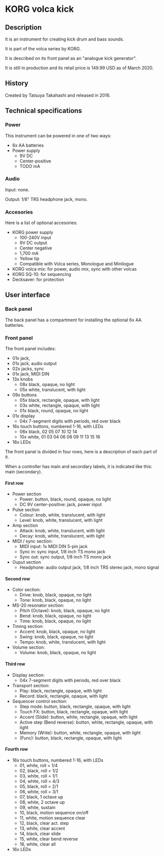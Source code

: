 # KORG volca kick

## Description

It is an instrument for creating kick drum and bass sounds.

It is part of the volca series by KORG.

It is described on its front panel as an "analogue kick generator".

It is still in production and its retail price is 149.99 USD as of March 2020.

## History

Created by Tatsuya Takahashi and released in 2016.

## Technical specifications

### Power

This instrument can be powered in one of two ways:

* 6x AA batteries
* Power supply
  * 9V DC
  * Center-positive
  * TODO mA

### Audio

Input: none.

Output: 1/8" TRS headphone jack, mono.

### Accesories

Here is a list of optional accesories:

* KORG power supply
  * 100-240V input
  * 9V DC output
  * Center negative
  * 1,700 mA
  * Yellow tip
  * Compatible with Volca series, Monologue and Minilogue
* KORG volca mix: for power, audio mix, sync with other volcas
* KORG SQ-10: for sequencing
* Decksaver: for protection

## User interface

### Back panel

The back panel has a compartment for installing the optional 6x AA batteries.

### Front panel

The front panel includes:

* 01x jack, 
* 01x jack, audio output
* 02x jacks, sync
* 01x jack, MIDI DIN
* 13x knobs
  * 08x black, opaque, no light
  * 05x white, translucent, with light
* 09x buttons
  * 05x black, rectangle, opaque, with light
  * 03x white, rectangle, opaque, with light
  * 01x black, round, opaque, no light
* 01x display
  * 04x 7-segment digits with periods, red over black
* 16x touch buttons, numbered 1-16, with LEDs
  * 06x black, 02 05 07 10 12 14
  * 10x white, 01 03 04 06 08 09 11 13 15 16
* 16x LEDs

The front panel is divided in four rows, here is a description of each part of it.

When a controller has main and secondary labels, it is indicated like this: main (secondary).

#### First row

* Power section
  * Power: button, black, round, opaque, no light
  * DC 9V center-positive: jack, power input
* Pulse section
  * Colour: knob, white, translucent, with light
  * Level: knob, white, translucent, with light
* Amp section
  * Attack: knob, white, translucent, with light
  * Decay: knob, white, translucent, with light
* MIDI / sync section:
  * MIDI input: 1x MIDI DIN 5-pin jack
  * Sync in: sync input, 1/8 inch TS mono jack
  * Sync out: sync output, 1/8 inch TS mono jack
* Ouput section
  * Headphone: audio output jack, 1/8 inch TRS stereo jack, mono signal

#### Second row

* Color section:
  * Drive: knob, black, opaque, no light
  * Tone: knob, black, opaque, no light
* MS-20 resonator section:
  * Pitch (Octave): knob, black, opaque, no light
  * Bend: knob, black, opaque, no light
  * Time: knob, black, opaque, no light
* Timing section:
  * Accent: knob, black, opaque, no light
  * Swing: knob, black, opaque, no light
  * Tempo: knob, white, translucent, with light
* Volume section: 
  * Volume: knob, black, opaque, no light

#### Third row

* Display section:
  * 04x 7-segment digits with periods, red over black
* Transport section:
  * Play: black, rectangle, opaque, with light
  * Record: black, rectangle, opaque, with light
* Sequencer control section:
  * Step mode: button, black, rectangle, opaque, with light
  * Touch FX: button, black, rectangle, opaque, with light
  * Accent (Slide): button, white, rectangle, opaque, with light
  * Active step (Bend reverse):  button, white, rectangle, opaque, with light
  * Memory (Write):  button, white, rectangle, opaque, with light
  * (Func): button, black, rectangle, opaque, with light

#### Fourth row

* 16x touch buttons, numbered 1-16, with LEDs
  * 01, white, roll = 1/4
  * 02, black, roll = 1/2
  * 03, white, roll = 1/1
  * 04, white, roll = 4/3
  * 05, black, roll = 2/1
  * 06, white, roll = 3/1
  * 07, black, 1 octave up
  * 08, white, 2 octave up
  * 09, white, sustain
  * 10, black, motion sequence on/off
  * 11, white, motion sequence clear
  * 12, black, clear act. step
  * 13, white, clear accent
  * 14, black, clear slide
  * 15, white, clear bend reverse
  * 16, white, clear all
* 16x LEDs
